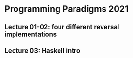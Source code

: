 # Programming Paradigms 2021

## Lecture 01-02: four different reversal implementations

## Lecture 03: Haskell intro